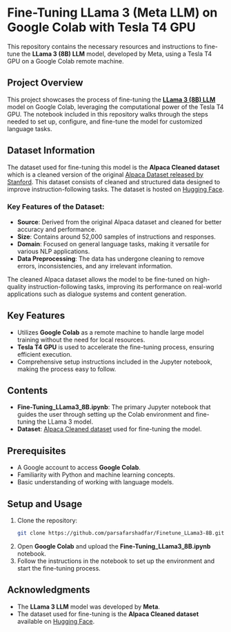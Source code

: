 # Fine-Tuning LLama 3 (Meta LLM) on Google Colab with Tesla T4 GPU 

This repository contains the necessary resources and instructions to fine-tune the **LLama 3 (8B) LLM** model, developed by Meta, using a Tesla T4 GPU on a Google Colab remote machine.
 
## Project Overview
This project showcases the process of fine-tuning the [**LLama 3 (8B) LLM**](https://ai.meta.com/blog/meta-llama-3/) model on Google Colab, leveraging the computational power of the Tesla T4 GPU. The notebook included in this repository walks through the steps needed to set up, configure, and fine-tune the model for customized language tasks.

## Dataset Information
The dataset used for fine-tuning this model is the **Alpaca Cleaned dataset** which is a cleaned version of the original [Alpaca Dataset released by Stanford](https://crfm.stanford.edu/2023/03/13/alpaca.html). This dataset consists of cleaned and structured data designed to improve instruction-following tasks. The dataset is hosted on [Hugging Face](https://huggingface.co/datasets/yahma/alpaca-cleaned).  

### Key Features of the Dataset:
- **Source**: Derived from the original Alpaca dataset and cleaned for better accuracy and performance.
- **Size**: Contains around 52,000 samples of instructions and responses.
- **Domain**: Focused on general language tasks, making it versatile for various NLP applications.
- **Data Preprocessing**: The data has undergone cleaning to remove errors, inconsistencies, and any irrelevant information. 
 
The cleaned Alpaca dataset allows the model to be fine-tuned on high-quality instruction-following tasks, improving its performance on real-world applications such as dialogue systems and content generation. 

## Key Features 
- Utilizes **Google Colab** as a remote machine to handle large model training without the need for local resources.
- **Tesla T4 GPU** is used to accelerate the fine-tuning process, ensuring efficient execution.
- Comprehensive setup instructions included in the Jupyter notebook, making the process easy to follow.

## Contents 
- **Fine-Tuning_LLama3_8B.ipynb**: The primary Jupyter notebook that guides the user through setting up the Colab environment and fine-tuning the LLama 3 model. 
- **Dataset**: [Alpaca Cleaned dataset](https://huggingface.co/datasets/yahma/alpaca-cleaned) used for fine-tuning the model.

## Prerequisites
- A Google account to access **Google Colab**.
- Familiarity with Python and machine learning concepts.
- Basic understanding of working with language models. 

## Setup and Usage
1. Clone the repository:
   ```bash
   git clone https://github.com/parsafarshadfar/Finetune_LLama3-8B.git
   ```
2. Open **Google Colab** and upload the **Fine-Tuning_LLama3_8B.ipynb** notebook.
3. Follow the instructions in the notebook to set up the environment and start the fine-tuning process.
 
## Acknowledgments 
- The **LLama 3 LLM** model was developed by **Meta**.
- The dataset used for fine-tuning is the **Alpaca Cleaned dataset** available on [Hugging Face](https://huggingface.co/datasets/yahma/alpaca-cleaned). 